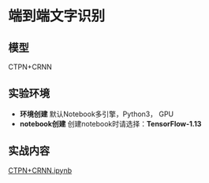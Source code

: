 
# 端到端文字识别

## 模型
CTPN+CRNN

## 实验环境

- **环境创建**
默认Notebook多引擎，Python3， GPU
- **notebook创建**
创建notebook时请选择：**TensorFlow-1.13**

## 实战内容

[CTPN+CRNN.ipynb](./CTPN+CRNN.ipynb)

